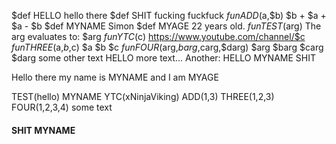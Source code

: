 $def HELLO hello there
$def SHIT fucking fuckfuck
$fun ADD($a,$b) $b + $a + $a - $b
$def MYNAME Simon
$def MYAGE 22 years old.
$fun TEST($arg) The arg evaluates to: $arg
$fun YTC($c) https://www.youtube.com/channel/$c
$fun THREE($a,$b,$c) $a $b $c
$fun FOUR($arg,$barg,$carg,$darg) $arg $barg $carg $darg
some other text
HELLO
more text...
Another: HELLO MYNAME
SHIT

Hello there my name is MYNAME and I am MYAGE

TEST(hello) MYNAME
YTC(xNinjaViking)
ADD(1,3)
THREE(1,2,3)
FOUR(1,2,3,4) some text
#### SHIT MYNAME

